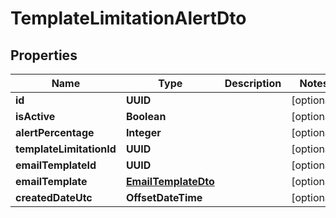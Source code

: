 

# TemplateLimitationAlertDto


## Properties

| Name | Type | Description | Notes |
|------------ | ------------- | ------------- | -------------|
|**id** | **UUID** |  |  [optional] |
|**isActive** | **Boolean** |  |  [optional] |
|**alertPercentage** | **Integer** |  |  [optional] |
|**templateLimitationId** | **UUID** |  |  [optional] |
|**emailTemplateId** | **UUID** |  |  [optional] |
|**emailTemplate** | [**EmailTemplateDto**](EmailTemplateDto.md) |  |  [optional] |
|**createdDateUtc** | **OffsetDateTime** |  |  [optional] |



